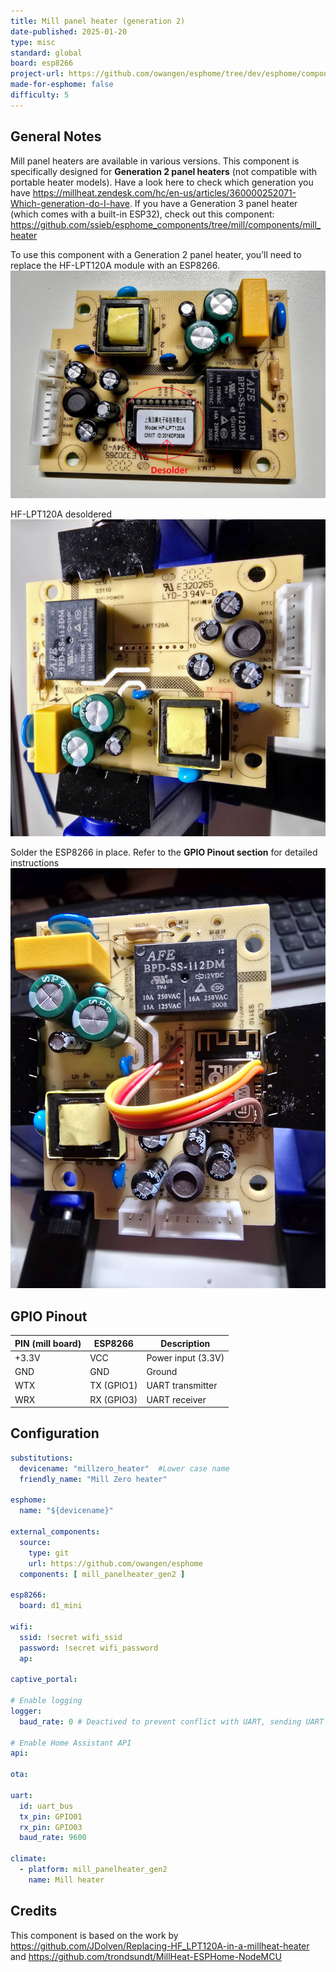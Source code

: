 ```yaml
---
title: Mill panel heater (generation 2)
date-published: 2025-01-20
type: misc
standard: global
board: esp8266
project-url: https://github.com/owangen/esphome/tree/dev/esphome/components/mill_panelheater_gen2
made-for-esphome: false
difficulty: 5
---
```


## General Notes

Mill panel heaters are available in various versions. This component is specifically designed for **Generation 2 panel heaters** (not compatible with portable heater models). Have a look here to check which generation you have https://millheat.zendesk.com/hc/en-us/articles/360000252071-Which-generation-do-I-have.
If you have a Generation 3 panel heater (which comes with a built-in ESP32), check out this component: https://github.com/ssieb/esphome_components/tree/mill/components/mill_heater

To use this component with a Generation 2 panel heater, you’ll need to replace the HF-LPT120A module with an ESP8266.
![Desolder](./desolder.jpg "Desolder the LPT120A chip")

HF-LPT120A desoldered
![Removed](./removed.jpg "Removed the LPT120A chip")

Solder the ESP8266 in place.
Refer to the **GPIO Pinout section** for detailed instructions
![Solder](./soldered.jpg "Soldered 8266")

## GPIO Pinout

| PIN (mill board) | ESP8266    | Description              |
|------------------|------------|--------------------------|
| +3.3V            | VCC        | Power input (3.3V)       |
| GND              | GND        | Ground                   |
| WTX              | TX (GPIO1) | UART transmitter         |
| WRX              | RX (GPIO3) | UART receiver            |

## Configuration

```yaml
substitutions:
  devicename: "millzero_heater"  #Lower case name
  friendly_name: "Mill Zero heater"

esphome:
  name: "${devicename}"

external_components:
  source:
    type: git
    url: https://github.com/owangen/esphome
  components: [ mill_panelheater_gen2 ]

esp8266:
  board: d1_mini

wifi:
  ssid: !secret wifi_ssid
  password: !secret wifi_password
  ap:

captive_portal:

# Enable logging
logger:
  baud_rate: 0 # Deactived to prevent conflict with UART, sending UART to mill controller does not work if enabled

# Enable Home Assistant API
api:

ota:

uart:
  id: uart_bus
  tx_pin: GPIO01
  rx_pin: GPIO03
  baud_rate: 9600

climate:
  - platform: mill_panelheater_gen2
    name: Mill heater
```

## Credits

This component is based on the work by https://github.com/JDolven/Replacing-HF_LPT120A-in-a-millheat-heater and https://github.com/trondsundt/MillHeat-ESPHome-NodeMCU
